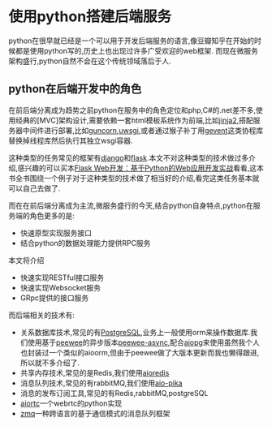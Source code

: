 # 使用python搭建后端服务

python在很早就已经是一个可以用于开发后端服务的语言,像豆瓣知乎在开始的时候都是使用python写的,历史上也出现过许多广受欢迎的web框架.
而现在微服务架构盛行,python自然不会在这个传统领域落后于人.

## python在后端开发中的角色

在前后端分离成为趋势之前python在服务中的角色定位和php,C#的.net差不多,使用经典的[MVC]架构设计,需要依赖一套html模板系统作为前端,比如[jinja2](http://jinja.pocoo.org/),搭配服务器中间件进行部署,比如[guncorn](https://gunicorn.org/),[uwsgi](https://uwsgi-docs.readthedocs.io/en/latest/),或者通过猴子补丁用[gevent](http://www.gevent.org/)这类协程库替换掉线程库然后执行其独立wsgi容器.

这种类型的任务常见的框架有[django](https://www.djangoproject.com/)和[flask](http://docs.jinkan.org/docs/flask/).本文不对这种类型的技术做过多介绍,感兴趣的可以买本[Flask Web开发：基于Python的Web应用开发实战](http://www.ituring.com.cn/book/1449)看看,这本书全书围绕一个例子对于这种类型的技术做了相当好的介绍,看完这类任务基本就可以自己去做了.

而在在前后端分离成为主流,微服务盛行的今天,结合python自身特点,python在服务端的角色更多的是:

+ 快速原型实现服务接口
+ 结合python的数据处理能力提供RPC服务

本文将介绍

+ 快速实现RESTful接口服务
+ 快速实现Websocket服务
+ GRpc提供的接口服务

而后端相关的技术有:

+ 关系数据库技术,常见的有[PostgreSQL](http://www.postgres.cn/docs/10/),业务上一般使用orm来操作数据库.我们使用基于[peewee](https://github.com/coleifer/peewee)的异步版本[peewee-async](https://github.com/05bit/peewee-async),配合[aiopg](https://github.com/aio-libs/aiopg)来使用虽然我个人也封装过一个类似的aioorm,但由于peewee做了大版本更新而我也懒得跟进,所以就不多介绍了.
+ 共享内存技术,常见的是Redis,我们使用[aioredis](https://github.com/aio-libs/aioredis)
+ 消息队列技术,常见的有rabbitMQ,我们使用[aio-pika](https://github.com/mosquito/aio-pika)
+ 消息的发布订阅工具,常见的有Redis,rabbitMQ,postgreSQL
+ [aiortc](https://github.com/aiortc/aiortc)一个webrtc的python实现
+ [zmq](http://zeromq.org/)一种跨语言的基于通信模式的消息队列框架